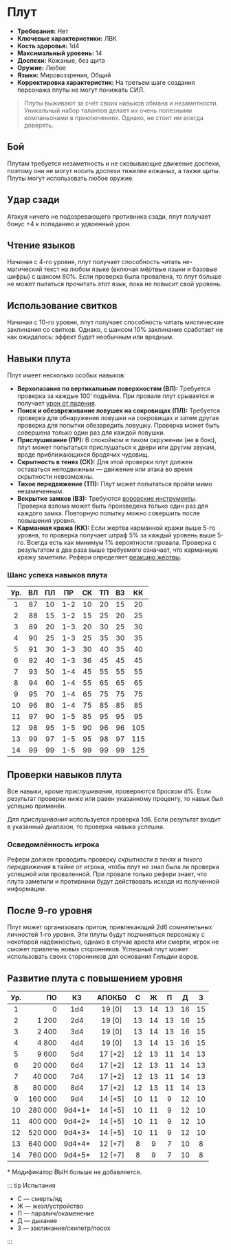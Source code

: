 # Плут

-   **Требования:** Нет
-   **Ключевые характеристики:** ЛВК
-   **Кость здоровья:** 1d4
-   **Максимальный уровень:** 14
-   **Доспехи:** Кожаные, без щита
-   **Оружие:** Любое
-   **Языки:** Мировоззрения, Общий
-   **Корректировка характеристик:** На третьем шаге создания персонажа плуты не могут понижать СИЛ.

> Плуты выживают за счёт своих навыков обмана и незаметности. Уникальный набор талантов делает их очень полезными компаньонами в приключениях. Однако, не стоит им всегда доверять.

## Бой

Плутам требуется незаметность и не сковывающие движение доспехи, поэтому они не могут носить доспехи тяжелее кожаных, а также щиты. Плуты могут использовать любое оружие.

## Удар сзади

Атакуя ничего не подозревающего противника сзади, плут получает бонус +4 к попаданию и удвоенный урон.

## Чтение языков

Начиная с 4-го уровня, плут получает способность читать не-магический текст на любом языке (включая мёртвые языки и базовые шифры) с шансом 80%. Если проверка была провалена, то плут больше не может пытаться прочитать этот язык, пока не повысит свой уровень.

## Использование свитков

Начиная с 10-го уровня, плут получает способность читать мистические заклинания со свитков. Однако, с шансом 10% заклинание сработает не как ожидалось: эффект будет необычным или вредным.

## Навыки плута

Плут имеет несколько особых навыков:

-   **Верхолазание по вертикальным поверхностям (ВЛ):** Требуется проверка за каждые 100’ подъёма. При провале плут срывается и получает [урон от падения](../../adventures/adventuring/hazards-and-challenges#падение).
-   **Поиск и обезвреживание ловушек на сокровищах (ПЛ):** Требуется проверка для обнаружения ловушки на сокровищах и затем другая проверка для попытки обезвредить ловушку. Проверка может быть совершена только один раз для каждой ловушки.
-   **Прислушивание (ПР):** В спокойном и тихом окружении (не в бою), плут может попытаться прислушаться к двери или другим звукам, вроде приближающихся бродячих чудовищ.
-   **Скрытность в тенях (СК):** Для этой проверки плут должен оставаться неподвижным — движение или атака во время скрытности невозможны.
-   **Тихое передвижение (ТП):** Плут может попытаться пройти мимо незамеченным.
-   **Вскрытие замков (ВЗ):** Требуются [воровские инструменты](../equipment/adventuring-gear). Проверка взлома может быть произведена только один раз для каждого замка. Повторную попытку можно совершить после повышения уровня.
-   **Карманная кража (КК):** Если жертва карманной кражи выше 5-го уровня, то проверка получает штраф 5% за каждый уровень выше 5-го. Всегда есть как минимум 1% вероятности провала. Проверка с результатом в два раза выше требуемого означает, что карманную кражу заметили. Рефери определяет [реакцию жертвы](../../adventures/encounters/encounters#действия-чудовищ).

### Шанс успеха навыков плута

| Ур. | ВЛ  | ПЛ  | ПР  | СК  | ТП  | ВЗ  | КК  |
| :-: | :-: | :-: | :-: | :-: | :-: | :-: | :-: |
|  1  | 87  | 10  | 1-2 | 10  | 20  | 15  | 20  |
|  2  | 88  | 15  | 1-2 | 15  | 25  | 20  | 25  |
|  3  | 89  | 20  | 1-3 | 20  | 30  | 25  | 30  |
|  4  | 90  | 25  | 1-3 | 25  | 35  | 30  | 35  |
|  5  | 91  | 30  | 1-3 | 30  | 40  | 35  | 40  |
|  6  | 92  | 40  | 1-3 | 36  | 45  | 45  | 45  |
|  7  | 93  | 50  | 1-4 | 45  | 55  | 55  | 55  |
|  8  | 94  | 60  | 1-4 | 55  | 65  | 65  | 65  |
|  9  | 95  | 70  | 1-4 | 65  | 75  | 75  | 75  |
| 10  | 96  | 80  | 1-4 | 75  | 85  | 85  | 85  |
| 11  | 97  | 90  | 1-5 | 85  | 95  | 95  | 95  |
| 12  | 98  | 95  | 1-5 | 90  | 96  | 96  | 105 |
| 13  | 99  | 97  | 1-5 | 95  | 98  | 97  | 115 |
| 14  | 99  | 99  | 1-5 | 99  | 99  | 99  | 125 |

## Проверки навыков плута

Все навыки, кроме _прислушивания_, проверяются броском d%. Если результат проверки ниже или равен указанному проценту, то навык был успешно применён.

Для _прислушивания_ используется проверка 1d6. Если результат входит в указанный диапазон, то проверка навыка успешна.

### Осведомлённость игрока

Рефери должен проводить проверку _скрытности в тенях_ и _тихого передвижения_ в тайне от игрока, чтобы плут не знал была ли проверка успешной или проваленной. При провале только рефери знает, что плута заметили и противники будут действовать исходя из полученной информации.

## После 9-го уровня

Плут может организовать притон, привлекающий 2d6 сомнительных личностей 1-го уровня. Эти плуты будут подчиняться персонажу с некоторой надёжностью, однако в случае ареста или смерти, игрок не сможет привлечь новых сторонников. Успешный плут может использовать своих сторонников для основания Гильдии воров.

## Развитие плута с повышением уровня

| Ур. |      ПО |   КЗ    | АПОКБ0  |  C  |  Ж  |  П  |  Д  |  З  |
| :-: | ------: | :-----: | :-----: | :-: | :-: | :-: | :-: | :-: |
|  1  |       0 |   1d4   | 19 [0]  | 13  | 14  | 13  | 16  | 15  |
|  2  |   1 200 |   2d4   | 19 [0]  | 13  | 14  | 13  | 16  | 15  |
|  3  |   2 400 |   3d4   | 19 [0]  | 13  | 14  | 13  | 16  | 15  |
|  4  |   4 800 |   4d4   | 19 [0]  | 13  | 14  | 13  | 16  | 15  |
|  5  |   9 600 |   5d4   | 17 [+2] | 12  | 13  | 11  | 14  | 13  |
|  6  |  20 000 |   6d4   | 17 [+2] | 12  | 13  | 11  | 14  | 13  |
|  7  |  40 000 |   7d4   | 17 [+2] | 12  | 13  | 11  | 14  | 13  |
|  8  |  80 000 |   8d4   | 17 [+2] | 12  | 13  | 11  | 14  | 13  |
|  9  | 160 000 |   9d4   | 14 [+5] | 10  | 11  |  9  | 12  | 10  |
| 10  | 280 000 | 9d4+1\* | 14 [+5] | 10  | 11  |  9  | 12  | 10  |
| 11  | 400 000 | 9d4+2\* | 14 [+5] | 10  | 11  |  9  | 12  | 10  |
| 12  | 520 000 | 9d4+3\* | 14 [+5] | 10  | 11  |  9  | 12  | 10  |
| 13  | 640 000 | 9d4+4\* | 12 [+7] |  8  |  9  |  7  | 10  |  8  |
| 14  | 760 000 | 9d4+5\* | 12 [+7] |  8  |  9  |  7  | 10  |  8  |

\* Модификатор ВЫН больше не добавляется.

::: tip Испытания

-   С — смерть/яд
-   Ж — жезл/устройство
-   П — паралич/окаменение
-   Д — дыхание
-   З — заклинание/скипетр/посох

:::
